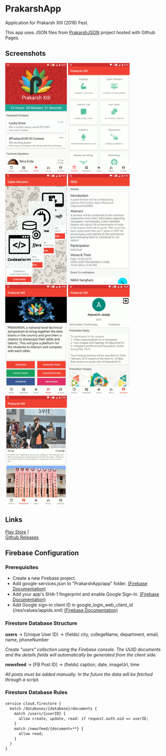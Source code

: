 # PrakarshApp
Application for Prakarsh XIII (2018) Fest.

This app uses JSON files from [PrakarshJSON](https://github.com/SvitPrakarsh/PrakarshJSON) project hosted with Github Pages.

## Screenshots

<span>
<img src="assets/Home.png" height="350" alt="Home Screen with countdown">
<img src="assets/Events.png" height="350" alt="Event Category Screen">
<img src="assets/Events2.png" height="350" alt="Event List Screen">
<img src="assets/Events3.png" height="350" alt="Event Info Screen">
<img src="assets/About.png" height="350" alt="About Prakarsh Screen">
<img src="assets/Account.png" height="350" alt="Account Screen">
<img src="assets/News.png" height="350" alt="Social Media Updates Screen">
</span>

## Links

[Play Store](https://play.google.com/store/apps/details?id=in.ac.svit.prakarsh) |	
[Github Releases](https://github.com/itsarjunsinh/PrakarshApp/releases)

## Firebase Configuration

### Prerequisites 

* Create a new Firebase project.
* Add google-services.json to "PrakarshApp/app" folder. [(Firebase Documentation)](https://firebase.google.com/docs/android/setup#manually_add_firebase)
* Add your app's SHA-1 fingerprint and enable Google Sign-In. [(Firebase Documentation)](https://firebase.google.com/docs/auth/android/google-signin#before_you_begin)
* Add Google sign-in client ID in google_login_web_client_id (/res/values/appids.xml) [(Firebase Documentation)](https://firebase.google.com/docs/auth/android/google-signin#authenticate_with_firebase)

### Firestore Database Structure 

**users** -> [Unique User ID] -> (fields) city, collegeName, department, email, name, phoneNumber

*Create "users" collection using the Firebase  console. The UUID documents and the details fields will automatically be generated from the client side.*

**newsfeed** -> [FB Post ID] -> (fields) caption, date, imageUrl, time

*All posts must be added manually. In the future the data will be fetched through a script.*

### Firestore Database Rules

```
service cloud.firestore {
  match /databases/{database}/documents {
    match /users/{userID} {
      allow create, update, read: if request.auth.uid == userID;
    }
    match /newsfeed/{document=**} {
      allow read;
    }
  }
}
```
